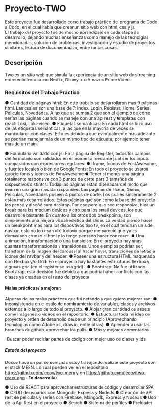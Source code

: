 # Proyecto-TWO
Este proyecto fue desarrollado como trabajo práctico del programa de Codo a Codo, en el cual había que crear un sitio web con html, css y js.  
El trabajo del proyecto fue de mucho aprendizaje en cada etapa de desarrollo, dejando muchas enseñanzas como manejo de las tecnolgias mencionadas, solucion de problemas, investigación y estudio de proyectos similares, lectura de documentación, entre tantas cosas. 
## Descripción
Two es un sitio web que simula la experiencia de un sitio web de streaming entretenimiento como Netflix, Disney + o Amazon Prime Video.

### Requisitos del Trabajo Practico
● Cantidad de páginas html:
En este trabajo se desarrollaron más 9 páginas html. Las cuales son una base de 7: Index, Login, Register, Home, Series, Peliculas, Novedades. A las que se suman 2 que son el ejemplo de cómo serían las páginas cuando se maneje con una api rest y templates con react: Loki, Loki-video.
● Etiquetas semanticas:
En cada html se hizo uso de las etiquetas semánticas, a las que en la mayoria de veces se manipularon con clases. Esto es debido a que eventualmente más adelante se podrian manejar más de un mismo tipo de etiqueta; por ejemplo tener mas de un main.

● Formulario validado con js:
En la página de Register, todos los campos del formulario son validados en el momento mediante js al ser los inputs comparados con expresiones regulares. 
● Iframe, íconos de FontAwesome, y fuentes locales o bien de Google
Fonts:
En todo el proyecto se usaron google fonts y iconos de FontAwesome
● Tener al menos una página totalmente responsive con 3 puntos de corte para 3 tamaños de dispositivos distintos:
Todas las páginas estan diseñadas del modo que sean en una gran medida responsive. 
Las paginas de Home, Series, Peliculas, Novedades poseen 4 puntos de corte. Los cuales sinceramente 2 estan más desarrollados. Estas páginas que son como la base del proyecto las pensé y diseñé para desktop. Por eso para que sea responsive, hice un break para los medium devices y otro para los small devices, los que desarrollé bastante. En cuanto a los otros dos breakpoints, son simplemente una mejora visual/estetica del slider. La verdad pienso hacer un breakpoint más para los dispositivos tipo tv, en el cual tendrían un side navbar, esto no lo desarrollé todavia porque me pareció que ya es demasiado grueso el html y lo tengo pensado hacer con react. 
● Una animación, transformación o una transición:
En el proyecto hay unas cuantas transformaciones y transiciones. Unos ejemplos podrian ser, transform de la imagen del carousel al hacer hover, transiciones de letras e iconos del navbar y del header. 
● Poseer una estructura HTML maquetada con Flexbox y/o Grid:
En el proyecto hay bastantes estructuras flexbox y algunas grid (en el register se usa grid) .
● Bootstrap:
No fue utilizado Bootstrap, esta decisión fue debido a que podría haber conflicto con las clases ya creadas en el resto del proyecto 
#### Malas prácticas/ a mejorar:
Algunas de las malas prácticas que fui notando y que quiero mejorar son:
● Inconsistencia en el estilo de nombramiento de variables, clases y archivos externos a lo largo de todo el proyecto.
● Alojar gran cantidad de assets como imágenes o videos en el repositorio.
● Estructurar toda mi idea de proyecto y orden de desarrollo desde un principio (Aprovechando tecnologías como Adobe xd, draw.io, entre otras).
● Aprender a usar las branches de github, aprovechar los pulls.
● Más y mejores comentarios.

-Buscar poder reciclar partes de código con mejor uso de clases y ids 
##### Estado del proyecto
Desde hace un par se semanas estoy trabajando realizar este proyecto con el stack MERN. Lo cual pueden ver en el repositorio https://github.com/lecov/two-mern y en https://github.com/lecov/two-react-app . 
**En desarrollo:**

● Uso de REACT para aprovechar estructuras de código y desarrollar SPA
● CRUD de usuarios con Mongodb, Express y NodeJs
● Creación de API rest de películas y series con Firebase, Mongodb, Express y NodeJs
● Uso de la Api Rest en el proyecto
● Search
● Sistema de perfiles
● Preloader